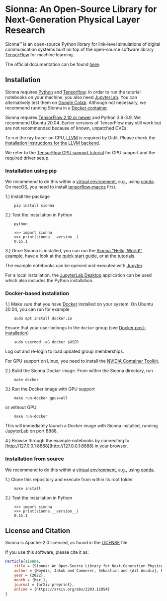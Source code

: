 <!--
SPDX-FileCopyrightText: Copyright (c) 2021-2023 NVIDIA CORPORATION & AFFILIATES. All rights reserved.
SPDX-License-Identifier: Apache-2.0
-->
# Sionna: An Open-Source Library for Next-Generation Physical Layer Research

Sionna&trade; is an open-source Python library for link-level simulations of digital communication systems built on top of the open-source software library [TensorFlow](https://www.tensorflow.org) for machine learning.

The official documentation can be found [here](https://nvlabs.github.io/sionna/).

## Installation

Sionna requires [Python](https://www.python.org/) and [Tensorflow](https://www.tensorflow.org/).
In order to run the tutorial notebooks on your machine, you also need [JupyterLab](https://jupyter.org/).
You can alternatively test them on [Google Colab](https://colab.research.google.com/).
Although not necessary, we recommend running Sionna in a [Docker container](https://www.docker.com).

Sionna requires [TensorFlow 2.10 or newer](https://www.tensorflow.org/install) and Python 3.6-3.9. We recommend Ubuntu 20.04. Earlier versions of TensorFlow may still work but are not recommended because of known, unpatched CVEs.

To run the ray tracer on CPU, [LLVM](https://llvm.org) is required by DrJit.  Please check the [installation instructions for the LLVM backend](https://drjit.readthedocs.io/en/latest/firststeps-py.html#llvm-backend). 

We refer to the [TensorFlow GPU support tutorial](https://www.tensorflow.org/install/gpu) for GPU support and the required driver setup.

### Installation using pip

We recommend to do this within a [virtual environment](https://docs.python.org/3/tutorial/venv.html), e.g., using [conda](https://docs.conda.io).
On macOS, you need to install [tensorflow-macos](https://github.com/apple/tensorflow_macos) first.

1.) Install the package
```
    pip install sionna
```

2.) Test the installation in Python
```
    python
```
```
    >>> import sionna
    >>> print(sionna.__version__)
    0.15.1
```

3.) Once Sionna is installed, you can run the [Sionna "Hello, World!" example](https://nvlabs.github.io/sionna/examples/Hello_World.html), have a look at the [quick start guide](https://nvlabs.github.io/sionna/quickstart.html), or at the [tutorials](https://nvlabs.github.io/sionna/tutorials.html).

The example notebooks can be opened and executed with [Jupyter](https://jupyter.org/).

For a local installation, the [JupyterLab Desktop](https://github.com/jupyterlab/jupyterlab-desktop) application can be used which also includes the Python installation.

### Docker-based installation

1.) Make sure that you have [Docker](<https://docs.docker.com/engine/install/ubuntu/>) installed on your system. On Ubuntu 20.04, you can run for example

```
    sudo apt install docker.io
```

Ensure that your user belongs to the `docker` group (see [Docker post-installation](<https://docs.docker.com/engine/install/linux-postinstall/>))

```
    sudo usermod -aG docker $USER
```
Log out and re-login to load updated group memberships.

For GPU support on Linux, you need to install the [NVIDIA Container Toolkit](https://github.com/NVIDIA/nvidia-docker).


2.) Build the Sionna Docker image. From within the Sionna directory, run

```
    make docker
```

3.) Run the Docker image with GPU support

```
    make run-docker gpus=all
```
or without GPU:
```
    make run-docker
```

This will immediately launch a Docker image with Sionna installed, running JupyterLab on port 8888.

4.) Browse through the example notebooks by connecting to [http://127.0.0.1:8888](http://127.0.0.1:8888) in your browser.

### Installation from source

We recommend to do this within a [virtual environment](https://docs.python.org/3/tutorial/venv.html), e.g., using [conda](https://docs.conda.io).

1.) Clone this repository and execute from within its root folder
```
    make install
```
2.) Test the installation in Python
```
    >>> import sionna
    >>> print(sionna.__version__)
    0.15.1
```

## License and Citation

Sionna is Apache-2.0 licensed, as found in the [LICENSE](https://github.com/nvlabs/sionna/blob/main/LICENSE) file.

If you use this software, please cite it as:
```bibtex
@article{sionna,
    title = {Sionna: An Open-Source Library for Next-Generation Physical Layer Research},
    author = {Hoydis, Jakob and Cammerer, Sebastian and {Ait Aoudia}, Fayçal and Vem, Avinash and Binder, Nikolaus and Marcus, Guillermo and Keller, Alexander},
    year = {2022},
    month = {Mar.},
    journal = {arXiv preprint},
    online = {https://arxiv.org/abs/2203.11854}
}
```
